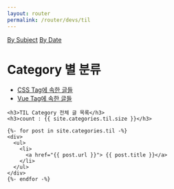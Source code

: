 ```yaml
---
layout: router
permalink: /router/devs/til
---
```


<div class="category-and-tag-filter" style="min-height: 100vh">
  <div>
    <a href="by-subject">By Subject</a>
    <a href="by-date">By Date</a>
    <div>
      <h1>Category 별 분류</h1>
      <ul>
        <li>
          <a href="css">CSS Tag에 속한 글들</a>
        </li>
        <li>
          <a href="vue">Vue Tag에 속한 글들</a>
        </li>
      </ul>
    </div>

    <h3>TIL Category 전체 글 목록</h3>
    <h3>count : {{ site.categories.til.size }}</h3>

    {%- for post in site.categories.til -%}
    <div>
      <ul>
        <li>
          <a href="{{ post.url }}"> {{ post.title }}</a>
        </li>
      </ul>
    </div>
    {%- endfor -%}

  </div>
</div>
